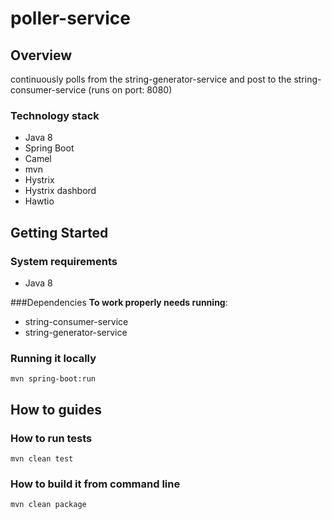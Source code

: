 # poller-service

## Overview
continuously polls from the string-generator-service and post to the string-consumer-service (runs on port: 8080)

### Technology stack
 - Java 8 
 - Spring Boot 
 - Camel 
 - mvn 
 - Hystrix
 - Hystrix dashbord
 - Hawtio

## Getting Started

### System requirements
 - Java 8

###Dependencies
**To work properly needs running**:
- string-consumer-service   
- string-generator-service 
### Running it locally
```mvn spring-boot:run```

## How to guides

### How to run tests
```mvn clean test```
### How to build it from command line
```mvn clean package```




